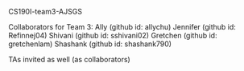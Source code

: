 CS190I-team3-AJSGS

Collaborators for Team 3:
Ally (github id: allychu)
Jennifer (github id: Refinnej04)
Shivani (github id: sshivani02)
Gretchen (github id: gretchenlam)
Shashank (github id: shashank790)

TAs invited as well (as collaborators)
